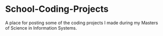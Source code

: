 # School-Coding-Projects
A place for posting some of the coding projects I made during my Masters of Science in Information Systems.
